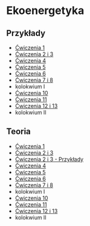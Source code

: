 # Ekoenergetyka

## Przykłady

* [Ćwiczenia 1](/assets/eko/c1.pdf) 
* [Ćwiczenia 2 i 3](/assets/eko/c2_3.pdf) 
* [Ćwiczenia 4](/assets/eko/c4.pdf) 
* [Ćwiczenia 5](/assets/eko/c5.pdf) 
* [Ćwiczenia 6](/assets/eko/c6.pdf) 
* [Ćwiczenia 7 i 8](/assets/eko/c7_8.pdf) 
* kolokwium I
* [Ćwiczenia 10](/assets/eko/c10.pdf) 
* [Ćwiczenia 11](/assets/eko/c11.pdf) 
* [Ćwiczenia 12 i 13](/assets/eko/c12_13.pdf) 
* kolokwium II


## Teoria

* [Ćwiczenia 1](/assets/eko/t1.pdf) 
* [Ćwiczenia 2 i 3](/assets/eko/t2.pdf) 
* [Ćwiczenia 2 i 3 - Przykłady](/assets/eko/t3.pdf) 
* [Ćwiczenia 4](/assets/eko/t4_.pdf) 
* [Ćwiczenia 5](/assets/eko/t5.pdf) 
* [Ćwiczenia 6](/assets/eko/t6.pdf) 
* [Ćwiczenia 7 i 8](/assets/eko/t7.pdf) 
* kolokwium I
* [Ćwiczenia 10](/assets/eko/t10.pdf) 
* [Ćwiczenia 11](/assets/eko/t11.pdf) 
* [Ćwiczenia 12 i 13](/assets/eko/t12_13.pdf) 
* kolokwium II


